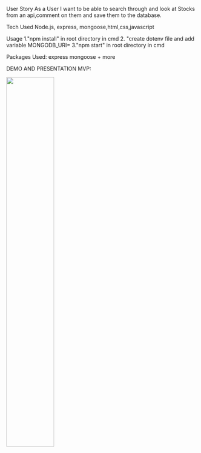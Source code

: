 User Story
As a User I want to be able to search through and look at Stocks from an api,comment on them and save them to the database.

Tech Used
Node.js, express, mongoose,html,css,javascript

Usage
1."npm install" in root directory in cmd
2. "create dotenv file and add variable MONGODB_URI=<your mongodb connection string>
3."npm start" in root directory in cmd
 

Packages Used:
express
mongoose
+
 more

DEMO AND PRESENTATION MVP:

[<img src="https://i.ytimg.com/vi/Hc79sDi3f0U/maxresdefault.jpg" width="50%">](https://youtu.be/czl-rmJSOD8 "Now in Android: 55")


